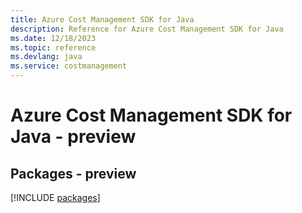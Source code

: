 ```yaml
---
title: Azure Cost Management SDK for Java
description: Reference for Azure Cost Management SDK for Java
ms.date: 12/18/2023
ms.topic: reference
ms.devlang: java
ms.service: costmanagement
---
```

# Azure Cost Management SDK for Java - preview
## Packages - preview
[!INCLUDE [packages](cost-management-index.md)]